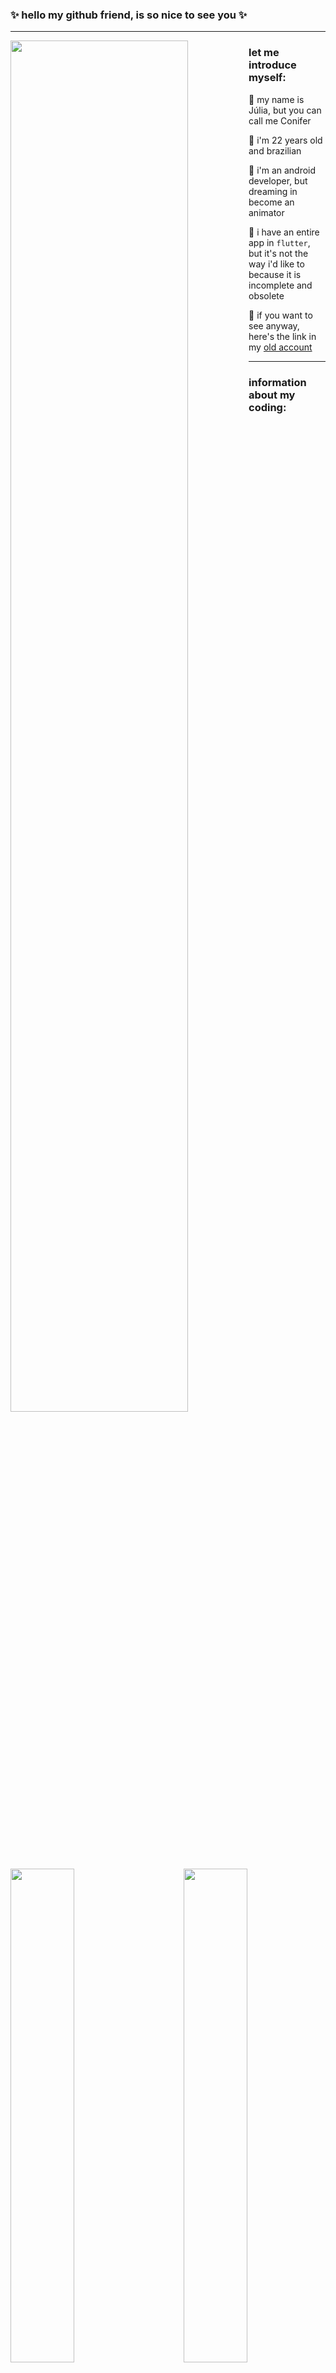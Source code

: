 ### ✨ hello my github friend, is so nice to see you ✨

***

<img width="75%" src="https://i.giphy.com/z3bHn82ShVnLab6tyY.webp" align="left"/>

### let me introduce myself:

🌲 my name is Júlia, but you can call me Conifer

🌵 i'm 22 years old and brazilian

🌱 i'm an android developer, but dreaming in become an animator

🌴 i have an entire app in `flutter`, but it's not the way i'd like to because it is incomplete and obsolete

🌻 if you want to see anyway, here's the link in my [old account](https://github.com/couniflower/buyk_app)

***

<img width="45%" src="https://media2.giphy.com/media/KmHueA88mFABT9GkkR/giphy.gif?cid=ecf05e47ccp29mc91l8lptckko1zr2q5rjs8bukcwttcr1g2&rid=giphy.gif" align="right"/>

### information about my coding:

<a href="https://github.com/arvrdnatal">
	<img width="45%" src="https://github-readme-stats.vercel.app/api?username=arvrdnatal&count_private=true&include_all_commits=true&hide_rank=true&hide_title=true&hide_border=true&show_icons=true&theme=solarized-light"/>
</a>

***

<img width="50%" src="https://media.giphy.com/media/LcfBYS8BKhCvK/giphy.gif?cid=790b7611wl0ineu67642sud6z0gwr35tl3n0v6533dbup58i&ep=v1_gifs_search&rid=giphy.gif&ct=g" align="right"/>

### most used languages:

<a href="https://github.com/arvrdnatal">
	<img width="40%" src="https://github-readme-stats.vercel.app/api/top-langs/?username=arvrdnatal&layout=donut&count_private=truee&include_all_commits=true&hide_rank=true&hide_title=true&hide_border=true&show_icons=true&theme=solarized-light&show=reviews,discussions_started,discussions_answered,prs_merged,prs_merged_percentag"/>
</a>

***

<img width="65%" src="https://c.tenor.com/p9pPNUHetWIAAAAd/steve-carell-its-britney-bitch.gif" align="right"/>

### my latest taste in music:

<a href="https://open.spotify.com/user/winterconifera"><img width="30%" align="left" src="https://spotify-recently-played-readme.vercel.app/api?user=winterconifera&count=9&width=500"/></a>
